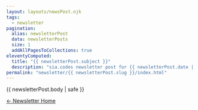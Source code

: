 ```yaml
---
layout: layouts/newsPost.njk
tags:
  - newsletter
pagination:
  alias: newsletterPost
  data: newsletterPosts
  size: 1
  addAllPagesToCollections: true
eleventyComputed:
  title: "{{ newsletterPost.subject }}"
  description: "sia.codes newsletter post for {{ newsletterPost.date | readableDate}}. Don't miss a new post - sign up today!"
permalink: "newsletter/{{ newsletterPost.slug }}/index.html"
---
```


<section class="flow">

{{ newsletterPost.body | safe }}

[← Newsletter Home](/newsletter)

<section class="flow">
